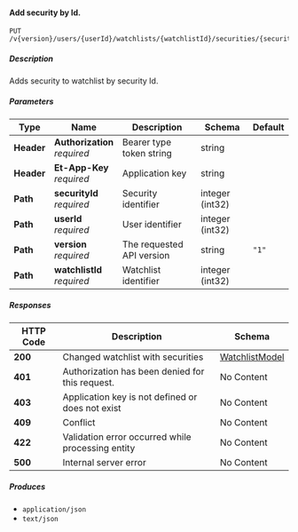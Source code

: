 
<a name="watchlists_addsecuritybyid"></a>
#### Add security by Id.
```
PUT /v{version}/users/{userId}/watchlists/{watchlistId}/securities/{securityId}
```


##### Description
Adds security to watchlist by security Id.


##### Parameters

|Type|Name|Description|Schema|Default|
|---|---|---|---|---|
|**Header**|**Authorization**  <br>*required*|Bearer type token string|string||
|**Header**|**Et-App-Key**  <br>*required*|Application key|string||
|**Path**|**securityId**  <br>*required*|Security identifier|integer (int32)||
|**Path**|**userId**  <br>*required*|User identifier|integer (int32)||
|**Path**|**version**  <br>*required*|The requested API version|string|`"1"`|
|**Path**|**watchlistId**  <br>*required*|Watchlist identifier|integer (int32)||


##### Responses

|HTTP Code|Description|Schema|
|---|---|---|
|**200**|Changed watchlist with securities|[WatchlistModel](#watchlistmodel)|
|**401**|Authorization has been denied for this request.|No Content|
|**403**|Application key is not defined or does not exist|No Content|
|**409**|Conflict|No Content|
|**422**|Validation error occurred while processing entity|No Content|
|**500**|Internal server error|No Content|


##### Produces

* `application/json`
* `text/json`



